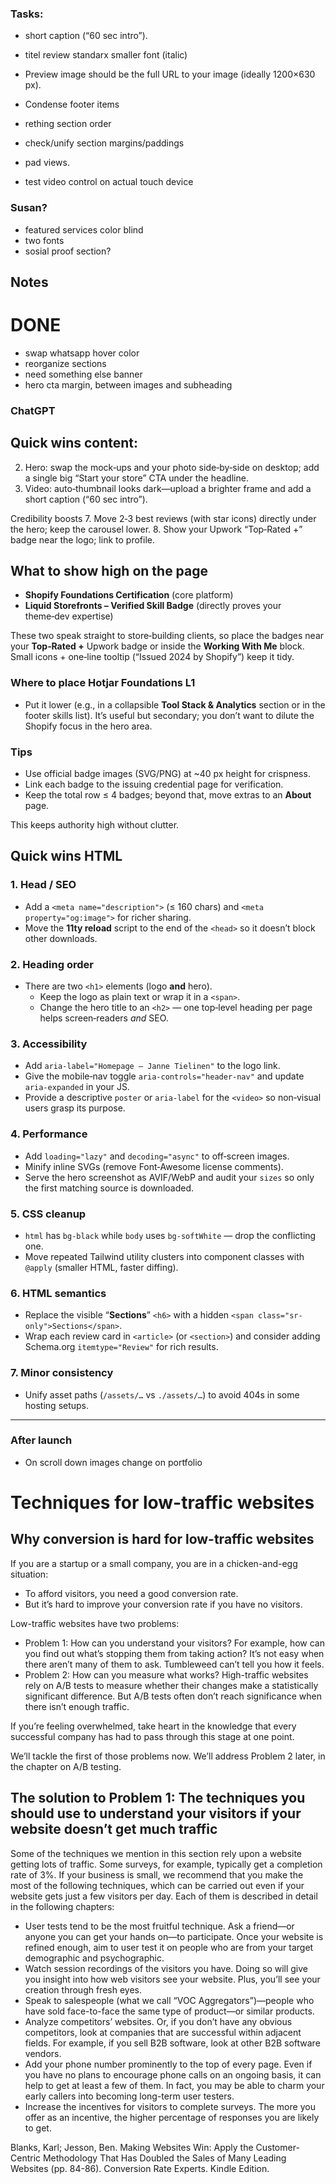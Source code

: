 ### Tasks:
+ short caption (“60 sec intro”).
+ titel review standarx smaller font (italic)
+ Preview image should be the full URL to your image (ideally 1200×630 px).
+ Condense footer items

+ rething section order
+ check/unify section margins/paddings
+ pad views.
+ test video control on actual touch device

### Susan?
+ featured services color blind
+ two fonts
+ sosial proof section?

## Notes


# DONE
+ swap whatsapp hover color
+ reorganize sections
+ need something else banner
+ hero cta margin, between images and subheading




### ChatGPT
## Quick wins content:

2. Hero: swap the mock‑ups and your photo side‑by‑side on desktop; add a single big “Start your store” CTA under the headline.
4. Video: auto‑thumbnail looks dark—upload a brighter frame and add a short caption (“60 sec intro”).

Credibility boosts
7. Move 2‑3 best reviews (with star icons) directly under the hero; keep the carousel lower.
8. Show your Upwork “Top‑Rated +” badge near the logo; link to profile.

## What to show high on the page
- **Shopify Foundations Certification** (core platform)  
- **Liquid Storefronts – Verified Skill Badge** (directly proves your theme‑dev expertise)  

These two speak straight to store‑building clients, so place the badges near your **Top‑Rated +** Upwork badge or inside the **Working With Me** block. Small icons + one‑line tooltip (“Issued 2024 by Shopify”) keep it tidy.

### Where to place Hotjar Foundations L1
- Put it lower (e.g., in a collapsible **Tool Stack & Analytics** section or in the footer skills list). It’s useful but secondary; you don’t want to dilute the Shopify focus in the hero area.

### Tips
- Use official badge images (SVG/PNG) at ~40 px height for crispness.  
- Link each badge to the issuing credential page for verification.  
- Keep the total row ≤ 4 badges; beyond that, move extras to an **About** page.

This keeps authority high without clutter.

## Quick wins HTML

### 1. Head / SEO
- Add a `<meta name="description">` (≤ 160 chars) and `<meta property="og:image">` for richer sharing.  
- Move the **11ty reload** script to the end of the `<head>` so it doesn’t block other downloads.

### 2. Heading order
- There are two `<h1>` elements (logo **and** hero).  
  - Keep the logo as plain text or wrap it in a `<span>`.  
  - Change the hero title to an `<h2>` — one top‑level heading per page helps screen‑readers *and* SEO.

### 3. Accessibility
- Add `aria-label="Homepage – Janne Tielinen"` to the logo link.  
- Give the mobile‑nav toggle `aria-controls="header‑nav"` and update `aria‑expanded` in your JS.  
- Provide a descriptive `poster` or `aria-label` for the `<video>` so non‑visual users grasp its purpose.

### 4. Performance
- Add `loading="lazy"` and `decoding="async"` to off‑screen images.  
- Minify inline SVGs (remove Font‑Awesome license comments).  
- Serve the hero screenshot as AVIF/WebP and audit your `sizes` so only the first matching source is downloaded.

### 5. CSS cleanup
- `html` has `bg‑black` while `body` uses `bg‑softWhite` — drop the conflicting one.  
- Move repeated Tailwind utility clusters into component classes with `@apply` (smaller HTML, faster diffing).

### 6. HTML semantics
- Replace the visible “**Sections**” `<h6>` with a hidden `<span class="sr-only">Sections</span>`.  
- Wrap each review card in `<article>` (or `<section>`) and consider adding Schema.org `itemtype="Review"` for rich results.

### 7. Minor consistency
- Unify asset paths (`/assets/…` vs `./assets/…`) to avoid 404s in some hosting setups.

---


### After launch
+ On scroll down images change on portfolio

# Techniques for low-traffic websites
## Why conversion is hard for low-traffic websites

If you are a startup or a small company, you are in a chicken-and-egg situation:
+ To afford visitors, you need a good conversion rate.
+ But it’s hard to improve your conversion rate if you have no visitors.

Low-traffic websites have two problems:
+ Problem 1: How can you understand your visitors? For example, how can you find out what’s stopping them from taking action? It’s not easy when there aren’t many of them to ask. Tumbleweed can’t tell you how it feels.
+ Problem 2: How can you measure what works? High-traffic websites rely on A/B tests to measure whether their changes make a statistically significant difference. But A/B tests often don’t reach significance when there isn’t enough traffic.

If you’re feeling overwhelmed, take heart in the knowledge that every successful company has had to pass through this stage at one point.

We’ll tackle the first of those problems now. We’ll address Problem 2 later, in the chapter on A/B testing.

## The solution to Problem 1: The techniques you should use to understand your visitors if your website doesn’t get much traffic

Some of the techniques we mention in this section rely upon a website getting lots of traffic. Some surveys, for example, typically get a completion rate of 3%. If your business is small, we recommend that you make the most of the following techniques, which can be carried out even if your website gets just a few visitors per day. Each of them is described in detail in the following chapters:
+ User tests tend to be the most fruitful technique. Ask a friend—or anyone you can get your hands on—to participate. Once your website is refined enough, aim to user test it on people who are from your target demographic and psychographic.
+ Watch session recordings of the visitors you have. Doing so will give you insight into how web visitors see your website. Plus, you’ll see your creation through fresh eyes.
+ Speak to salespeople (what we call “VOC Aggregators”)—people who have sold face-to-face the same type of product—or similar products.
+ Analyze competitors’ websites. Or, if you don’t have any obvious competitors, look at companies that are successful within adjacent fields. For example, if you sell B2B software, look at other B2B software vendors.
+ Add your phone number prominently to the top of every page. Even if you have no plans to encourage phone calls on an ongoing basis, it can help to get at least a few of them. In fact, you may be able to charm your early callers into becoming long-term user testers.
+ Increase the incentives for visitors to complete surveys. The more you offer as an incentive, the higher percentage of responses you are likely to get.

Blanks, Karl; Jesson, Ben. Making Websites Win: Apply the Customer-Centric Methodology That Has Doubled the Sales of Many Leading Websites (pp. 84-86). Conversion Rate Experts. Kindle Edition. 